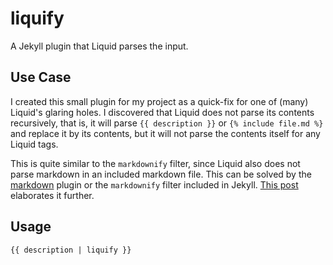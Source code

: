# liquify
A Jekyll plugin that Liquid parses the input.

## Use Case
I created this small plugin for my project as a quick-fix for one of (many) Liquid's glaring holes. I discovered that Liquid does not parse its contents recursively, that is, it will parse `{{ description }}` or `{% include file.md %}` and replace it by its contents, but it will not parse the contents itself for any Liquid tags.

This is quite similar to the `markdownify` filter, since Liquid also does not parse markdown in an included markdown file. This can be solved by the [markdown](https://gist.github.com/tmtk75/1408402) plugin or the `markdownify` filter included in Jekyll. [This post](http://wolfslittlestore.be/2013/10/rendering-markdown-in-jekyll/) elaborates it further.

## Usage
    {{ description | liquify }}
